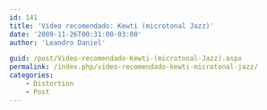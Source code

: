 ```yaml
---
id: 141
title: 'Vídeo recomendado: Kewti (microtonal Jazz)'
date: '2009-11-26T00:31:00-03:00'
author: 'Leandro Daniel'

guid: /post/Video-recomendado-Kewti-(microtonal-Jazz).aspx
permalink: /index.php/video-recomendado-kewti-microtonal-jazz/
categories:
    - Distortion
    - Post
---
```


<object height="405" width="640"><param name="movie" value="http://www.youtube.com/v/j7LIuLUgua8&hl=pt-br&fs=1&color1=0x2b405b&color2=0x6b8ab6&border=1"></param><param name="allowFullScreen" value="true"></param><param name="allowscriptaccess" value="always"></param></object>